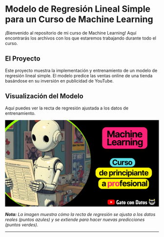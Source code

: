 # Modelo de Regresión Lineal Simple para un Curso de Machine Learning

¡Bienvenido al repositorio de mi curso de Machine Learning! Aquí encontrarás los archivos con los que estaremos trabajando durante todo el curso. 

## El Proyecto

Este proyecto muestra la implementación y entrenamiento de un modelo de regresión lineal simple. El modelo predice las ventas online de una tienda basándose en su inversión en publicidad de YouTube.

## Visualización del Modelo

Aquí puedes ver la recta de regresión ajustada a los datos de entrenamiento.

![Curso de Machine Learning](assets/curso_machine_Learning_gatocondatos.png)

_**Nota:** La imagen muestra cómo la recta de regresión se ajusta a los datos reales (puntos azules) y se extiende para hacer nuevas predicciones (puntos verdes)._

---